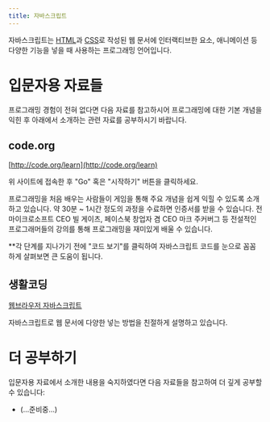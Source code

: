```yaml
---
title: 자바스크립트
---
```

자바스크립트는 [HTML](/docs/HTML.html)과 [CSS](/docs/CSS.html)로 작성된 웹 문서에 인터랙티브한 요소, 애니메이션 등 다양한 기능을 넣을 때
사용하는 프로그래밍 언어입니다.


# 입문자용 자료들

프로그래밍 경험이 전혀 없다면 다음 자료를 참고하시어 프로그래밍에 대한 기본 개념을 익힌 후 아래에서 소개하는 관련 자료를 공부하시기 바랍니다.

## code.org

[http://code.org/learn](http://code.org/learn)

위 사이트에 접속한 후 "Go" 혹은 "시작하기" 버튼을 클릭하세요.

프로그래밍을 처음 배우는 사람들이 게임을 통해 주요 개념을 쉽게 익힐 수 있도록 소개하고 있습니다. 약 30분 ~ 1시간 정도의 과정을 수료하면
인증서를 받을 수 있습니다. 전 마이크로소프트 CEO 빌 게이츠, 페이스북 창업자 겸 CEO 마크 주커버그 등 전설적인 프로그래머들의 강의를 통해
프로그래밍을 재미있게 배울 수 있습니다.

**각 단계를 지나가기 전에 "코드 보기"를 클릭하여 자바스크립트 코드를 눈으로 꼼꼼하게 살펴보면 큰 도움이 됩니다.

## 생활코딩

[웹브라우저 자바스크립트](https://opentutorials.org/course/1375)

자바스크립트로 웹 문서에 다양한 넣는 방법을 친절하게 설명하고 있습니다.


# 더 공부하기

입문자용 자료에서 소개한 내용을 숙지하였다면 다음 자료들을 참고하여 더 깊게 공부할 수 있습니다:

*   (...준비중...)
